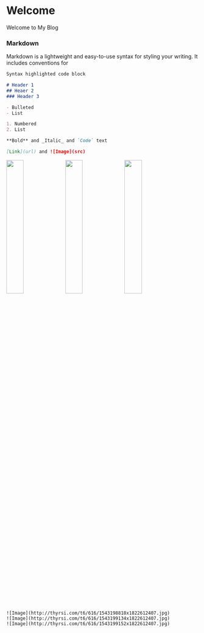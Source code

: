# Welcome

Welcome to My Blog

### Markdown

Markdown is a lightweight and easy-to-use syntax for styling your writing. It includes conventions for

```markdown
Syntax highlighted code block

# Header 1
## Heaer 2
### Header 3

- Bulleted
- List

1. Numbered
2. List

**Bold** and _Italic_ and `Code` text

[Link](url) and ![Image](src)
```
   <img src="http://thyrsi.com/t6/616/1543198818x1822612407.jpg" width="30%" height="30%">      <img src="http://thyrsi.com/t6/616/1543199134x1822612407.jpg" width="30%" height="30%">      <img src="http://thyrsi.com/t6/616/1543199152x1822612407.jpg" width="30%" height="30%">
```
![Image](http://thyrsi.com/t6/616/1543198818x1822612407.jpg)
![Image](http://thyrsi.com/t6/616/1543199134x1822612407.jpg)
![Image](http://thyrsi.com/t6/616/1543199152x1822612407.jpg)
